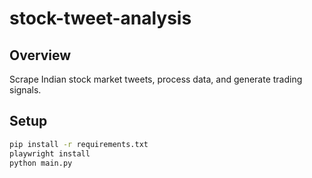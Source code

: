 # stock-tweet-analysis

## Overview
Scrape Indian stock market tweets, process data, and generate trading signals.

## Setup
```bash
pip install -r requirements.txt
playwright install
python main.py
```
